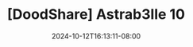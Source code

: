 --- 
title: "[DoodShare] Astrab3lle 10"
description: "download   [DoodShare] Astrab3lle 10 yandex    "
date: 2024-10-12T16:13:11-08:00
file_code: "6lt9zzq2v374"
draft: false
cover: "imbhcc01pkay1zgq.jpg"
tags: ["indo", "bokep-indo", "bokep-viral", "bokep-ig"]
length: 28
fld_id: "1235892"
foldername: "Astrab3lle"
categories: ["Astrab3lle"]
views: 27
---